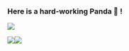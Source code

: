### Here is a hard-working Panda :panda_face: !

<img align="left" src="https://komarev.com/ghpvc/?username=quqixun" />

<br/>

![](https://github-readme-stats-ws1mnpqtj.vercel.app/api?username=quqixun&count_private=true&show_icons=true&hide_rank=false&hide_border=true&include_all_commits=true&theme=default)![](https://github-readme-stats-ws1mnpqtj.vercel.app/api/top-langs/?username=quqixun&hide=cuda,c%2B%2B&layout=default&hide_border=true)
